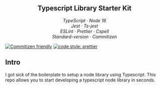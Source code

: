 <h2 align="center">Typescript Library Starter Kit</h2>

<p align="center">
  <em>
    TypeScript
    · Node 16
  </em>
  <br />
  <em>
    Jest
    · Ts-jest
  </em>
  <br />
  <em>
    ESLint
    · Prettier
    · Cspell
  </em>
  <br />
  <em>
    Standard-version
    · Commitizen
  </em>
  <br />
</p>

[![Commitizen friendly](https://img.shields.io/badge/commitizen-friendly-brightgreen.svg)](http://commitizen.github.io/cz-cli/)
[![code style: prettier](https://img.shields.io/badge/code_style-prettier-ff69b4.svg?style=flat-square)](https://github.com/prettier/prettier)

## Intro

I got sick of the boilerplate to setup a node library using Typescript. This repo allows you to start developing a typescript node library in seconds.
